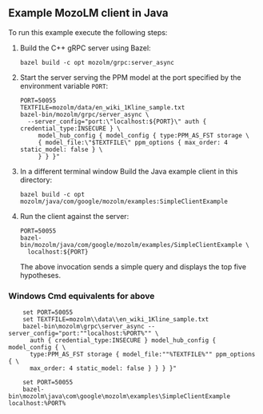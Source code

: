 ## Example MozoLM client in Java

To run this example execute the following steps:

1.  Build the C++ gRPC server using Bazel:

    ```shell
    bazel build -c opt mozolm/grpc:server_async
    ```

1.  Start the server serving the PPM model at the port specified by the
    environment variable `PORT`:

    ```shell
    PORT=50055
    TEXTFILE=mozolm/data/en_wiki_1Kline_sample.txt
    bazel-bin/mozolm/grpc/server_async \
      --server_config="port:\"localhost:${PORT}\" auth { credential_type:INSECURE } \
         model_hub_config { model_config { type:PPM_AS_FST storage \
         { model_file:\"$TEXTFILE\" ppm_options { max_order: 4 static_model: false } \
         } } }"
    ```

1.  In a different terminal window Build the Java example client in this directory:

    ```shell
    bazel build -c opt mozolm/java/com/google/mozolm/examples:SimpleClientExample
    ```

1.  Run the client against the server:

    ```shell
    PORT=50055
    bazel-bin/mozolm/java/com/google/mozolm/examples/SimpleClientExample \
      localhost:${PORT}
    ```

    The above invocation sends a simple query and displays the top five hypotheses.
    
### Windows Cmd equivalents for above

```shell
    set PORT=50055
    set TEXTFILE=mozolm\\data\\en_wiki_1Kline_sample.txt
    bazel-bin\mozolm\grpc\server_async --server_config="port:""localhost:%PORT%"" \
      auth { credential_type:INSECURE } model_hub_config { model_config { \
      type:PPM_AS_FST storage { model_file:""%TEXTFILE%"" ppm_options { \
      max_order: 4 static_model: false } } } }"
```
    
```shell
    set PORT=50055    
    bazel-bin\mozolm\java\com\google\mozolm\examples\SimpleClientExample localhost:%PORT%
```
    
